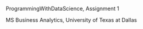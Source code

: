<p>ProgrammingWithDataScience, Assignment 1</p>
<p>MS Business Analytics, University of Texas at Dallas</p>
